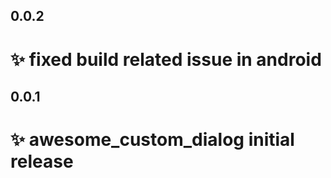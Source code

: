 ## 0.0.2

# ✨ fixed build related issue in android
## 0.0.1

# ✨ awesome_custom_dialog initial release
